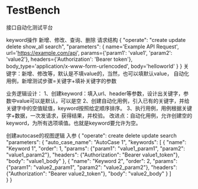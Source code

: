 # TestBench
接口自动化测试平台

keyword操作
新增、修改、查询、删除
请求结构
{
    "operate": "create update delete show_all search",
    "parameters": {
        name='Example API Request',
        url='https://example.com/api',
        params={'param1': 'value1', 'param2': 'value2'},
        headers={'Authorization': 'Bearer token'},
        body_type='application/x-www-form-urlencoded',
        body='helloworld'
    }
}
关键字：新增、修改等，默认是不填value的，当然，也可以填默认value，
自动化用例，新增测试步骤=关键字+填补关键字的参数

业务逻辑设计：
1、创建keyword：填入url、header等参数，设计出关键字，参数中value可以是默认，可以是空
2、创建自动化用例，引入已有的关键字，并给关键字中的空值赋值，keyword按照给定顺序排序。
3、执行用例，用例根据关键字+数据，一次发请求，获得结果，并校验。
改进点：自动化用例，允许创建空的keyword，为所有选项填值。也就是keyword要允许为空。

创建autocase的视图逻辑
入参
{
    "operate": create delete update search
    "parameters": {
        "auto_case_name": "AutoCase 1",
        "keywords": [
            {
                "name": "Keyword 1",
                "order": 1,
                "params": {"param1": "value1_param1", "param2": "value1_param2"},
                "headers": {"Authorization": "Bearer value1_token"},
                "body": "value1_body"
            },
            {
                "name": "Keyword 2",
                "order": 2,
                "params": {"param1": "value2_param1", "param2": "value2_param2"},
                "headers": {"Authorization": "Bearer value2_token"},
                "body": "value2_body"
            }
        ]   
    }
}